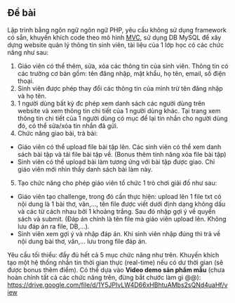 ## Đề bài

Lập trình bằng ngôn ngữ ngôn ngữ PHP, yêu cầu không sử dụng framework có sẵn, khuyến khích code theo mô hình [MVC](https://www.youtube.com/watch?v=OsCTzGASImQ&list=PLfdtiltiRHWGXVHXX09fxXDi-DqInchFD), sử dụng DB MySQL để xây dựng website quản lý thông tin sinh viên, tài liệu của 1 lớp học có các chức năng như sau:
1. Giáo viên có thể thêm, sửa, xóa các thông tin của sinh viên. Thông tin có các trường cơ bản gồm: tên đăng nhập, mật khẩu, họ tên, email, số điện thoại.
2. Sinh viên được phép thay đổi các thông tin của mình trừ tên đăng nhập và họ tên.
3. 1 người dùng bất kỳ đc phép xem danh sách các người dùng trên website và xem thông tin chi tiết của 1 người dùng khác. Tại trang xem thông tin chi tiết của 1 người dùng có mục để lại tin nhắn cho người dùng đó, có thể sửa/xóa tin nhắn đã gửi.
4. Chức năng giao bài, trả bài:
  - Giáo viên có thể upload file bài tập lên. Các sinh viên có thể xem danh sách bài tập và tải file bài tập về. (Bonus thêm tính năng xóa file bài tập)
  - Sinh viên có thể upload bài làm tương ứng với bài tập được giao. Chỉ giáo viên mới nhìn thấy danh sách bài làm này.
5. Tạo chức năng cho phép giáo viên tổ chức 1 trò chơi giải đố như sau:
  - Giáo viên tạo challenge, trong đó cần thực hiện: upload lên 1 file txt có nội dung là 1 bài thơ, văn,…, tên file được viết dưới định dạng không dấu và các từ cách nhau bởi 1 khoảng trắng. Sau đó nhập gợi ý về quyển sách và submit. (Đáp án chính là tên file mà giáo viên upload lên. Không lưu đáp án ra file, DB,...).
  - Sinh viên xem gợi ý và nhập đáp án. Khi sinh viên nhập đúng thì trả về nội dung bài thơ, văn,… lưu trong file đáp án.

Yêu cầu tối thiểu: đầy đủ hết cả 5 mục chức năng như trên. Khuyến khích tạo một hệ thống nhắn tin thời gian thực (real-time) nếu có dư thời gian (sẽ được bonus thêm điểm). Có thể dựa vào **Video demo sản phẩm mẫu** (chưa hoàn chỉnh tất cả các chức năng trên, đừng bắt chước làm gì @@): https://drive.google.com/file/d/1Y5JPIvLW4D66xHBhtuAMbs2sQNd4uaHf/view


